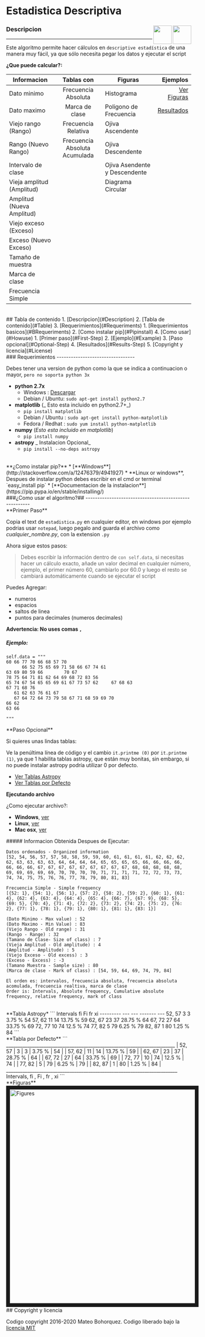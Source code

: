 # Estadistica Descriptiva

<div id='Description'/>

<div id='Description'/>
<a href="https://github.com/Milor123/Estadistica-statistic-/blob/master/README%28es%29.md">
<img align="right" src ="https://cdn2.iconfinder.com/data/icons/flags/flags/48/Spain.png" width="50" height="50"/></a>
<a href="https://github.com/Milor123/Estadistica-statistic-/blob/master/README.md">
<img align="right" src ="https://cdn1.iconfinder.com/data/icons/world-flags-circular/1000/Flag_of_United_Kingdom_-_Circle-128.png" width="50" height="50"/></a>

### Descripcion
-----------------------------

Este algoritmo permite hacer cálculos en `descriptive estadística` de una manera muy fácil, ya que sólo necesita pegar los datos y ejecutar el script

**¿Que puede calcular?:**

| Informacion | Tablas con  | Figuras  | Ejemplos |
| ------------- |:------------------------:|-----------------| -----:|
| Dato minimo   | Frecuencia Absoluta|Histograma   | [Ver Figuras](#Figures)|
| Dato maximo   | Marca de clase |Poligono de Frecuencia     |   [Resultados](#Results-Step) |
| Viejo rango (Rango)     |  Frecuencia Relativa |Ojiva Ascendente 
| Rango (Nuevo Rango)     | Frecuencia Absoluta Acumulada |Ojiva Descendente
| Intervalo de clase    | | Ojiva Asendente y Descendente 
| Vieja amplitud (Amplitud) | |  Diagrama Circular
| Amplitud (Nueva Amplitud)
| Viejo exceso (Exceso)
| Exceso (Nuevo Exceso)
| Tamaño de muestra
| Marca de clase
| Frecuencia Simple

<br/>
<div id='Table'/>
## Tabla de contenido
1.  [Descripcion](#Description)
2.  [Tabla de contenido](#Table)
3.  [Requerimientos](#Requeriments)
    1.  [Requerimientos basicos](#BRequeriments)
    2.  [Como instalar pip](#Pipinstall)
4.  [Como usar](#Howuse)
    1.  [Primer paso](#First-Step)
    2.  [Ejemplo](#Example)
    3.  [Paso opcional](#Optional-Step)
    4.  [Resultados](#Results-Step)
5. [Copyright y licencia](#License)

<br/>
<div id='Requeriments'/>
### Requerimientos
---------------------------------

Debes tener una version de python como la que se indica a continuacion o mayor, `pero no soporta python 3x`

<div id='BRequeriments'/>

*   **python 2.7x**
    *   Windows : [Descargar](https://www.python.org/downloads/release/python-279/)
    *   Debian / Ubuntu: `sudo apt-get install python2.7`
*   **matplotlib** (_ Esto esta incluido en python2.7+_)
    *   `pip install matplotlib`
    *   Debian / Ubuntu : `sudo apt-get install python-matplotlib`
    *   Fedora / Redhat : `sudo yum install python-matplotlib`
*   **numpy** (_Esto esta incluido en matplotlib_)
    *   `pip install numpy`
*   **astropy** _ Instalacion Opcional_
    *   `pip install --no-deps astropy`
  
<br/>
<div id='Pipinstall'/>
**¿Como instalar pip?**
* [**Windows**](http://stackoverflow.com/a/12476379/4941927)
* **Linux or windows**, Despues de instalar python debes escribir en el cmd or terminal `easy_install pip`
* [**Documentacion de la instalacion**](https://pip.pypa.io/en/stable/installing/)

<br/>
<div id='Howuse'/>
###¿Como usar el algoritmo?##
------------------------------------------------------

<div id='First-Step'/>
**Primer Paso**

Copia el text de `estadistica.py` en cualquier editor, en windows por ejemplo podrias usar `notepad`, luego pegalo and guarda el archivo como *cualquier_nombre.py*, con la extension `.py`

Ahora sigue estos pasos: 


> Debes escribir la información dentro de `con self.data`, si necesitas hacer un cálculo exacto,  añade un valor decimal en cualquier número, ejemplo, el primer número 60, cambiarlo por 60.0 y luego el resto se cambiará automáticamente cuando se ejecutar el script

Puedes Agregar:

* numeros
* espacios
* saltos de linea
* puntos para decimales (numeros decimales)

**Advertencia: No uses comas `,`**

<div id='Example'/>

##### Ejemplo:

```
self.data = """
60 66 77 70 66 68 57 70
      66 52 75 65 69 71 58 66 67 74 61
63 69 80 59 66        70 67 
78 75 64 71 81 62 64 69 68 72 83 56
65 74 67 54 65 65 69 61 67 73 57 62     67 68 63 
67 71 68 76
   61 62 63 76 61 67
   67 64 72 64 73 79 58 67 71 68 59 69 70
66 62 
63 66

"""
```
<div id='Optional-Step'/>
**Paso Opcional**

Si quieres unas lindas tablas:

Ve la penúltima línea de código y el cambio `it.printme (0)` por `it.printme (1)`, ya que 1 habilita tablas astropy, que están muy bonitas, sin embargo, si no puede instalar astropy podría utilizar 0 por defecto.

* [Ver Tablas Astropy](#Astropy) 
* [Ver Tablas por Defecto](#Default)


**Ejecutando archivo**

¿Como ejecutar archivo?:

*   **Windows**, [ver](https://stackoverflow.com/questions/1522564/how-do-i-run-a-python-program)
*   **Linux**, [ver](https://askubuntu.com/questions/244378/run-python-in-terminal)
*   **Mac osx**, [ver](https://stackoverflow.com/questions/21492214/how-to-run-python-script-on-terminal)

<div id='Results-Step'/>
##### Informacion Obtenida Despues de Ejecutar:

```
Datos ordenados - Organized information
[52, 54, 56, 57, 57, 58, 58, 59, 59, 60, 61, 61, 61, 61, 62, 62, 62, 62, 63, 63, 63, 63, 64, 64, 64, 64, 65, 65, 65, 65, 66, 66, 66, 66, 66, 66, 66, 67, 67, 67, 67, 67, 67, 67, 67, 67, 68, 68, 68, 68, 68, 69, 69, 69, 69, 69, 70, 70, 70, 70, 71, 71, 71, 71, 72, 72, 73, 73, 74, 74, 75, 75, 76, 76, 77, 78, 79, 80, 81, 83]

Frecuencia Simple - Simple frequency
[{52: 1}, {54: 1}, {56: 1}, {57: 2}, {58: 2}, {59: 2}, {60: 1}, {61: 4}, {62: 4}, {63: 4}, {64: 4}, {65: 4}, {66: 7}, {67: 9}, {68: 5}, {69: 5}, {70: 4}, {71: 4}, {72: 2}, {73: 2}, {74: 2}, {75: 2}, {76: 2}, {77: 1}, {78: 1}, {79: 1}, {80: 1}, {81: 1}, {83: 1}]

(Dato Minimo - Max value) : 52
(Dato Maximo - Min Value) : 83
(Viejo Rango - Old range) : 31
(Rango - Range) : 32
(Tamano de Clase- Size of class) : 7
(Vieja Amplitud - Old amplitude) : 4
(Amplitud - Amplitude) : 5
(Viejo Exceso - Old excess) : 3
(Exceso - Excess) : -3
(Tamano Muestra - Sample size) : 80
(Marca de clase - Mark of class) : [54, 59, 64, 69, 74, 79, 84]

El orden es: intervalos, frecuencia absoluta, frecuencia absoluta acomulada, frecuencia realtiva, marca de clase
Order is: Intervals, Absolute frequency, Cumulative absolute frequency, relative frequency, mark of class
```
<br/>
<div id='Astropy'/>
**Tabla Astropy*
```
Intervals  fi  Fi    fr    xi
--------- --- --- ------- ---
   52, 57   3   3  3.75 %  54
   57, 62  11  14 13.75 %  59
   62, 67  23  37 28.75 %  64
   67, 72  27  64 33.75 %  69
   72, 77  10  74  12.5 %  74
   77, 82   5  79  6.25 %  79
   82, 87   1  80  1.25 %  84
```
<br/>
<div id='Default'/>
**Tabla por Defecto**
```
________________________________________________________________________
|  52, 57  |  3  |  3  |  3.75 %  |  54  |
|  57, 62  |  11  |  14  |  13.75 %  |  59  |
|  62, 67  |  23  |  37  |  28.75 %  |  64  |
|  67, 72  |  27  |  64  |  33.75 %  |  69  |
|  72, 77  |  10  |  74  |  12.5 %  |  74  |
|  77, 82  |  5  |  79  |  6.25 %  |  79  |
|  82, 87  |  1  |  80  |  1.25 %  |  84  |
_________________________________________________________________________
Intervals, fi ,  Fi , fr , xi 
```
<br/>
**Figuras**
<div id='Figures'/>
<img src="https://goo.gl/8Lbb9u" alt="Figures" width="780" height="580" border="10" />

<div id='License'/>
## Copyright y licencia

Codigo copyright 2016-2020 Mateo Bohorquez. Codigo liberado bajo la [licencia MIT](https://github.com/Milor123/Estadistica-statistic-/blob/master/LICENSE)

